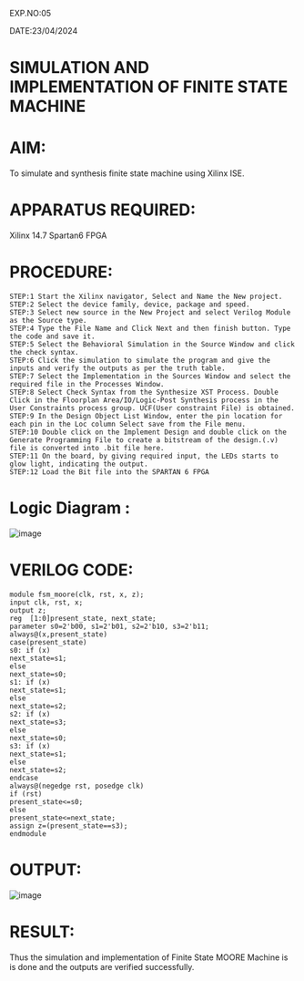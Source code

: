 EXP.NO:05

DATE:23/04/2024
# SIMULATION AND IMPLEMENTATION OF FINITE STATE MACHINE

# AIM: 
To simulate and synthesis finite state machine using Xilinx ISE.

# APPARATUS REQUIRED: 

Xilinx 14.7 
Spartan6 FPGA

# PROCEDURE: 
~~~
STEP:1 Start the Xilinx navigator, Select and Name the New project.
STEP:2 Select the device family, device, package and speed. 
STEP:3 Select new source in the New Project and select Verilog Module as the Source type. 
STEP:4 Type the File Name and Click Next and then finish button. Type the code and save it. 
STEP:5 Select the Behavioral Simulation in the Source Window and click the check syntax. 
STEP:6 Click the simulation to simulate the program and give the inputs and verify the outputs as per the truth table. 
STEP:7 Select the Implementation in the Sources Window and select the required file in the Processes Window. 
STEP:8 Select Check Syntax from the Synthesize XST Process. Double Click in the Floorplan Area/IO/Logic-Post Synthesis process in the User Constraints process group. UCF(User constraint File) is obtained. 
STEP:9 In the Design Object List Window, enter the pin location for each pin in the Loc column Select save from the File menu. 
STEP:10 Double click on the Implement Design and double click on the Generate Programming File to create a bitstream of the design.(.v) file is converted into .bit file here. 
STEP:11 On the board, by giving required input, the LEDs starts to glow light, indicating the output.
STEP:12 Load the Bit file into the SPARTAN 6 FPGA
~~~

# Logic Diagram :

![image](https://github.com/navaneethans/VLSI-LAB-EXP-5/assets/6987778/34ec5d63-2b3b-4511-81ef-99f4572d5869)


# VERILOG CODE:
~~~
module fsm_moore(clk, rst, x, z);
input clk, rst, x;
output z;
reg  [1:0]present_state, next_state; 
parameter s0=2'b00, s1=2'b01, s2=2'b10, s3=2'b11;
always@(x,present_state)
case(present_state)
s0: if (x)
next_state=s1;
else
next_state=s0;
s1: if (x)
next_state=s1;
else
next_state=s2;
s2: if (x)
next_state=s3;
else
next_state=s0;
s3: if (x)
next_state=s1;
else
next_state=s2;
endcase
always@(negedge rst, posedge clk)
if (rst)
present_state<=s0;
else
present_state<=next_state;
assign z=(present_state==s3);
endmodule
 ~~~


# OUTPUT:

![image](https://github.com/Thanish77/VLSI-LAB-EXP-5/assets/161430773/65bf2a75-b0aa-4dc3-b36e-f01a8e200cd8)


 
# RESULT:

  Thus the simulation and implementation of Finite State MOORE Machine is is done and the outputs are verified successfully.


